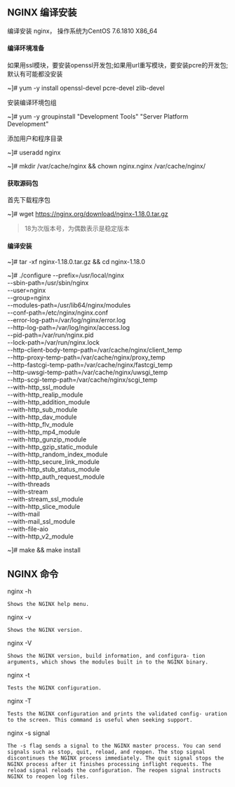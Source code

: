 
## NGINX 编译安装

编译安装 nginx， 操作系统为CentOS 7.6.1810 X86_64

#### 编译环境准备


如果用ssl模块，要安装openssl开发包;如果用url重写模块，要安装pcre的开发包;默认有可能都没安装

~]# yum -y install openssl-devel pcre-devel zlib-devel

安装编译环境包组

~]# yum -y groupinstall "Development Tools" "Server Platform Development"

添加用户和程序目录

~]# useradd nginx

~]# mkdir /var/cache/nginx && chown nginx.nginx /var/cache/nginx/

#### 获取源码包

首先下载程序包

~]# wget https://nginx.org/download/nginx-1.18.0.tar.gz

> 18为次版本号，为偶数表示是稳定版本

#### 编译安装

~]# tar -xf nginx-1.18.0.tar.gz && cd nginx-1.18.0

~]# ./configure --prefix=/usr/local/nginx \
                --sbin-path=/usr/sbin/nginx \
                --user=nginx \
                --group=nginx \
                --modules-path=/usr/lib64/nginx/modules \
                --conf-path=/etc/nginx/nginx.conf \
                --error-log-path=/var/log/nginx/error.log \
                --http-log-path=/var/log/nginx/access.log \
                --pid-path=/var/run/nginx.pid \
                --lock-path=/var/run/nginx.lock \
                --http-client-body-temp-path=/var/cache/nginx/client_temp \
                --http-proxy-temp-path=/var/cache/nginx/proxy_temp \
                --http-fastcgi-temp-path=/var/cache/nginx/fastcgi_temp \
                --http-uwsgi-temp-path=/var/cache/nginx/uwsgi_temp \
                --http-scgi-temp-path=/var/cache/nginx/scgi_temp \
                --with-http_ssl_module \
                --with-http_realip_module \
                --with-http_addition_module \
                --with-http_sub_module \
                --with-http_dav_module \
                --with-http_flv_module \
                --with-http_mp4_module \
                --with-http_gunzip_module \
                --with-http_gzip_static_module \
                --with-http_random_index_module \
                --with-http_secure_link_module \
                --with-http_stub_status_module \
                --with-http_auth_request_module \
                --with-threads \
                --with-stream  \
                --with-stream_ssl_module \
                --with-http_slice_module \
                --with-mail \
                --with-mail_ssl_module \
                --with-file-aio \
                --with-http_v2_module          

~]# make && make install

## NGINX 命令

nginx -h

    Shows the NGINX help menu.

nginx -v

    Shows the NGINX version.

nginx -V

    Shows the NGINX version, build information, and configura‐ tion arguments, which shows the modules built in to the NGINX binary.

nginx -t

    Tests the NGINX configuration.

nginx -T

    Tests the NGINX configuration and prints the validated config‐ uration to the screen. This command is useful when seeking support.

nginx -s signal

    The -s flag sends a signal to the NGINX master process. You can send signals such as stop, quit, reload, and reopen. The stop signal discontinues the NGINX process immediately. The quit signal stops the NGINX process after it finishes processing inflight requests. The reload signal reloads the configuration. The reopen signal instructs NGINX to reopen log files.
